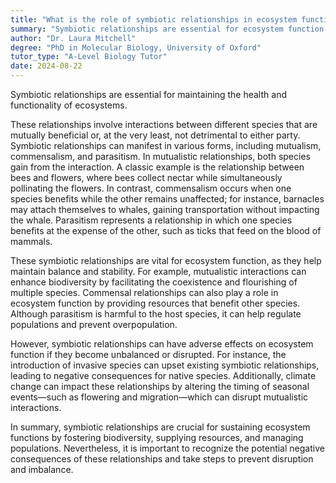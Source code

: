 ```yaml
---
title: "What is the role of symbiotic relationships in ecosystem function?"
summary: "Symbiotic relationships are essential for ecosystem function, as they facilitate interactions between different species that enhance survival, resource sharing, and overall ecological balance."
author: "Dr. Laura Mitchell"
degree: "PhD in Molecular Biology, University of Oxford"
tutor_type: "A-Level Biology Tutor"
date: 2024-08-22
---
```


Symbiotic relationships are essential for maintaining the health and functionality of ecosystems.

These relationships involve interactions between different species that are mutually beneficial or, at the very least, not detrimental to either party. Symbiotic relationships can manifest in various forms, including mutualism, commensalism, and parasitism. In mutualistic relationships, both species gain from the interaction. A classic example is the relationship between bees and flowers, where bees collect nectar while simultaneously pollinating the flowers. In contrast, commensalism occurs when one species benefits while the other remains unaffected; for instance, barnacles may attach themselves to whales, gaining transportation without impacting the whale. Parasitism represents a relationship in which one species benefits at the expense of the other, such as ticks that feed on the blood of mammals.

These symbiotic relationships are vital for ecosystem function, as they help maintain balance and stability. For example, mutualistic interactions can enhance biodiversity by facilitating the coexistence and flourishing of multiple species. Commensal relationships can also play a role in ecosystem function by providing resources that benefit other species. Although parasitism is harmful to the host species, it can help regulate populations and prevent overpopulation.

However, symbiotic relationships can have adverse effects on ecosystem function if they become unbalanced or disrupted. For instance, the introduction of invasive species can upset existing symbiotic relationships, leading to negative consequences for native species. Additionally, climate change can impact these relationships by altering the timing of seasonal events—such as flowering and migration—which can disrupt mutualistic interactions.

In summary, symbiotic relationships are crucial for sustaining ecosystem functions by fostering biodiversity, supplying resources, and managing populations. Nevertheless, it is important to recognize the potential negative consequences of these relationships and take steps to prevent disruption and imbalance.
    